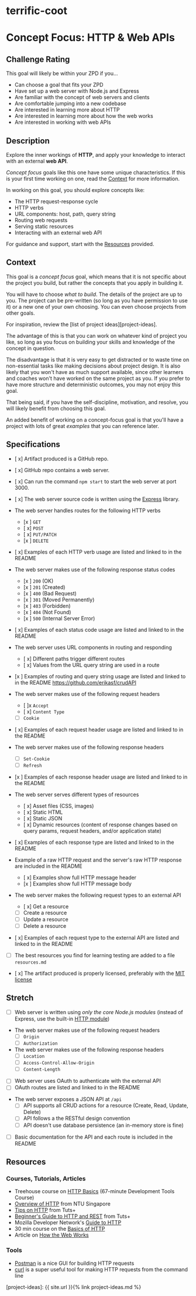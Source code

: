 # terrific-coot

# Concept Focus: HTTP & Web APIs

## Challenge Rating

This goal will likely be within your ZPD if you...

- Can choose a goal that fits your ZPD
- Have set up a web server with Node.js and Express
- Are familiar with the concept of web servers and clients
- Are comfortable jumping into a new codebase
- Are interested in learning more about HTTP
- Are interested in learning more about how the web works
- Are interested in working with web APIs

## Description

Explore the inner workings of **HTTP**, and apply your knowledge to interact with an external **web API**.

_Concept focus_ goals like this one have some unique characteristics. If this is your first time working on one, read the [Context](#context) for more information.

In working on this goal, you should explore concepts like:

- The HTTP request-response cycle
- HTTP verbs
- URL components: host, path, query string
- Routing web requests
- Serving static resources
- Interacting with an external web API

For guidance and support, start with the [Resources](#resources) provided.

## Context

This goal is a _concept focus_ goal, which means that it is not specific about the project you build, but rather the concepts that you apply in building it.

You will have to choose _what to build_. The details of the project are up to you. The project can be pre-written (so long as you have permission to use it) or a new one of your own choosing. You can even choose projects from other goals.

For inspiration, review the [list of project ideas][project-ideas].

The advantage of this is that you can work on whatever kind of project you like, so long as you focus on building your skills and knowledge of the concept in question.

The disadvantage is that it is very easy to get distracted or to waste time on non-essential tasks like making decisions about project design. It is also likely that you won't have as much support available, since other learners and coaches won't have worked on the same project as you. If you prefer to have more structure and deterministic outcomes, you may not enjoy this goal.

That being said, if you have the self-discipline, motivation, and resolve, you will likely benefit from choosing this goal.

An added benefit of working on a concept-focus goal is that you'll have a project with lots of great _examples_ that you can reference later.

## Specifications

- [ x] Artifact produced is a GitHub repo.
- [ x] GitHub repo contains a web server.
- [ x] Can run the command `npm start` to start the web server at port 3000.
- [ x] The web server source code is written using the [Express][express] library.
- The web server handles routes for the following HTTP verbs
  - [x ] `GET`
  - [ x] `POST`
  - [ x] `PUT/PATCH`
  - [x ] `DELETE`
- [ x] Examples of each HTTP verb usage are listed and linked to in the README

- The web server makes use of the following response status codes
  - [x ] `200` (OK)
  - [x ] `201` (Created)
  - [x ] `400` (Bad Request)
  - [x ] `301` (Moved Permanently)
  - [x ] `403` (Forbidden)
  - [x ] `404` (Not Found)
  - [x ] `500` (Internal Server Error)
- [ x] Examples of each status code usage are listed and linked to in the README
- The web server uses URL components in routing and responding
  - [ x] Different paths trigger different routes
  - [ x] Values from the URL query string are used in a route
- [x ] Examples of routing and query string usage are listed and linked to in the README
https://github.com/erikasf/crudAPI
- The web server makes use of the following request headers
  - [ ]x `Accept`
  - [ x] `Content Type`
  - [ ] `Cookie`
- [ x] Examples of each request header usage are listed and linked to in the README
- The web server makes use of the following response headers
  - [ ] `Set-Cookie`
  - [ ] `Refresh`
- [x ] Examples of each response header usage are listed and linked to in the README
- The web server serves different types of resources
  - [ x] Asset files (CSS, images)
  - [ x] Static HTML
  - [ x] Static JSON
  - [ x] Dynamic resources (content of response changes based on query params, request headers, and/or application state)
- [ x] Examples of each response type are listed and linked to in the README
- Example of a raw HTTP request and the server's raw HTTP response are included in the README
  - [ x] Examples show full HTTP message header
  - [x ] Examples show full HTTP message body
- The web server makes the following request types to an external API
  - [ x] Get a resource
  - [ ] Create a resource
  - [ ] Update a resource
  - [ ] Delete a resource
- [ x] Examples of each request type to the external API are listed and linked to in the README
- [ ] The best resources you find for learning testing are added to a file `resources.md`
- [ x] The artifact produced is properly licensed, preferably with the [MIT license][mit-license]

## Stretch

- [ ] Web server is written using _only the core Node.js modules_ (instead of Express, use the built-in [HTTP module][node-http])
- The web server makes use of the following request headers
  - [ ] `Origin`
  - [ ] `Authorization`
- The web server makes use of the following response headers
  - [ ] `Location`
  - [ ] `Access-Control-Allow-Origin`
  - [ ] `Content-Length`
- [ ] Web server uses OAuth to authenticate with the external API
- [ ] OAuth routes are listed and linked to in the README
- The web server exposes a JSON API at `/api`
  - [ ] API supports all CRUD actions for a resource (Create, Read, Update, Delete)
  - [ ] API follows a the RESTful design convention
  - [ ] API doesn't use database persistence (an in-memory store is fine)
- [ ] Basic documentation for the API and each route is included in the README

## Resources

### Courses, Tutorials, Articles

- Treehouse course on [HTTP Basics][treehouse-http] (67-minute Development Tools Course)
- [Overview of HTTP][ntu-http-overview] from NTU Singapore
- [Tips on HTTP][tutsplus-http] from Tuts+
- [Beginner's Guide to HTTP and REST][tutsplus-http-rest] from Tuts+
- Mozilla Developer Network's [Guide to HTTP][mdn-http]
- 30 min course on the [Basics of HTTP][egghead-http-basics]
- Article on [How the Web Works](https://medium.freecodecamp.com/how-the-web-works-a-primer-for-newcomers-to-web-development-or-anyone-really-b4584e63585c#.3l2bffw28)

### Tools

- [Postman][postman-extension] is a nice GUI for building HTTP requests
- [curl][curl] is a super useful tool for making HTTP requests from the command line

[mit-license]: https://opensource.org/licenses/MIT
[project-ideas]: {{ site.url }}{% link project-ideas.md %}

[express]: http://expressjs.com/
[node-http]: https://nodejs.org/api/http.html


[treehouse-http]: https://teamtreehouse.com/library/http-basics
[ntu-http-overview]: https://www.ntu.edu.sg/home/ehchua/programming/webprogramming/HTTP_Basics.html
[tutsplus-http]: https://code.tutsplus.com/tutorials/http-the-protocol-every-web-developer-must-know-part-1--net-31177
[tutsplus-http-rest]: https://code.tutsplus.com/tutorials/a-beginners-guide-to-http-and-rest--net-16340
[curl]: https://curl.haxx.se/
[mdn-http]: https://developer.mozilla.org/en-US/docs/Web/HTTP
[egghead-http-basics]: https://egghead.io/courses/understand-the-basics-of-http
[postman-extension]: https://chrome.google.com/webstore/detail/postman/fhbjgbiflinjbdggehcddcbncdddomop?hl=en
